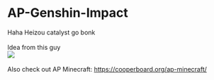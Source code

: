 # AP-Genshin-Impact
Haha Heizou catalyst go bonk
<br /><br />
Idea from this guy <br />
<img src="https://i.imgur.com/Gq1lSZi.png" /> <br />
<br />
Also check out AP Minecraft: https://cooperboard.org/ap-minecraft/
